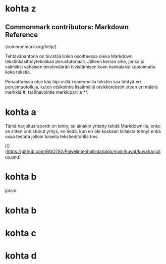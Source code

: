 # kohta z

## Commonmark contributors: Markdown Reference
  (commonmark.org/help/)

Tehtävänantona on tiivistää linkin osoitteessa oleva Markdown
tekstinkäsittelytekniikan perustutoriaali. Jälleen kerran aihe,
jonka jo valmiiksi vähäisen tekstimäärän tiivistämisen koen hankalaksi
kopioimatta koko tekstiä. 

Periaatteessa ohje käy läpi millä komennoilla tekstiin saa tehtyä eri
perusmuotoiluja, kuten otsikointia lisäämällä otsikkotekstin eteen eri
määrä merkkiä #\, tai lihavointia merkkiparilla \**.

# kohta a

Tämä harjoitusraportti on tehty, tai ainakin yritetty tehdä Markdownilla,
onko se sitten onnistunut yritys, en tiedä, kun en ole koskaan tällaista tehnyt
enkä osaa testata jolloin toisella tekstieditorilla tms.

![]
(https://github.com/BGO792/Palvelintenhallinta/blob/main/kuvat/kuvaharjoitus.png)

# kohta b

jotain

# kohta b

# kohta c 

# kohta d
